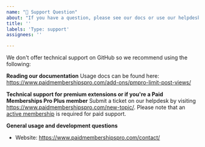 ```yaml
---
name: "💬 Support Question"
about: "If you have a question, please see our docs or use our helpdesk."
title: ''
labels: 'Type: support'
assignees: ''

---
```


We don't offer technical support on GitHub so we recommend using the following:

**Reading our documentation**
Usage docs can be found here: https://www.paidmembershipspro.com/add-ons/pmpro-limit-post-views/

**Technical support for premium extensions or if you're a Paid Memberships Pro Plus member**
Submit a ticket on our helpdesk by visiting https://www.paidmembershipspro.com/new-topic/. Please note that an [active membership](https://www.paidmembershipspro.com/pricing) is required for paid support.

**General usage and development questions**
- Website: https://www.paidmembershipspro.com/contact/
